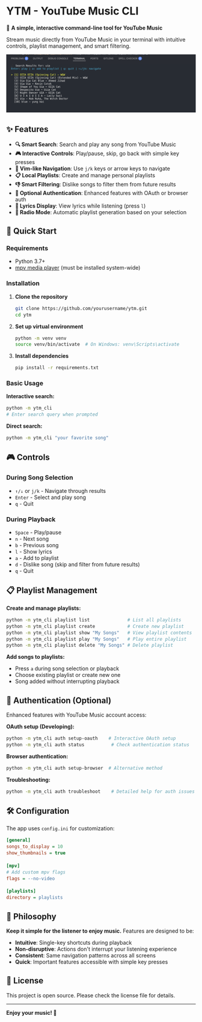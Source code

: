 # YTM - YouTube Music CLI

🎵 **A simple, interactive command-line tool for YouTube Music**

Stream music directly from YouTube Music in your terminal with intuitive controls, playlist management, and smart filtering.

![YTM CLI Screenshot](image.png)

## ✨ Features

- **🔍 Smart Search**: Search and play any song from YouTube Music
- **🎮 Interactive Controls**: Play/pause, skip, go back with simple key presses
- **📱 Vim-like Navigation**: Use `j/k` keys or arrow keys to navigate
- **📋 Local Playlists**: Create and manage personal playlists
- **👎 Smart Filtering**: Dislike songs to filter them from future results
- **🔐 Optional Authentication**: Enhanced features with OAuth or browser auth
- **📜 Lyrics Display**: View lyrics while listening (press `l`)
- **🎯 Radio Mode**: Automatic playlist generation based on your selection

## 🚀 Quick Start

### Requirements

- Python 3.7+
- [mpv media player](https://mpv.io/installation/) (must be installed system-wide)

### Installation

1. **Clone the repository**

   ```bash
   git clone https://github.com/yourusername/ytm.git
   cd ytm
   ```

2. **Set up virtual environment**

   ```bash
   python -m venv venv
   source venv/bin/activate  # On Windows: venv\Scripts\activate
   ```

3. **Install dependencies**
   ```bash
   pip install -r requirements.txt
   ```

### Basic Usage

**Interactive search:**

```bash
python -m ytm_cli
# Enter search query when prompted
```

**Direct search:**

```bash
python -m ytm_cli "your favorite song"
```

## 🎮 Controls

### During Song Selection

- `↑/↓` or `j/k` - Navigate through results
- `Enter` - Select and play song
- `q` - Quit

### During Playback

- `Space` - Play/pause
- `n` - Next song
- `b` - Previous song
- `l` - Show lyrics
- `a` - Add to playlist
- `d` - Dislike song (skip and filter from future results)
- `q` - Quit

## 📋 Playlist Management

**Create and manage playlists:**

```bash
python -m ytm_cli playlist list              # List all playlists
python -m ytm_cli playlist create            # Create new playlist
python -m ytm_cli playlist show "My Songs"   # View playlist contents
python -m ytm_cli playlist play "My Songs"   # Play entire playlist
python -m ytm_cli playlist delete "My Songs" # Delete playlist
```

**Add songs to playlists:**

- Press `a` during song selection or playback
- Choose existing playlist or create new one
- Song added without interrupting playback

## 🔐 Authentication (Optional)

Enhanced features with YouTube Music account access:

**OAuth setup (Developing):**

```bash
python -m ytm_cli auth setup-oauth    # Interactive OAuth setup
python -m ytm_cli auth status          # Check authentication status
```

**Browser authentication:**

```bash
python -m ytm_cli auth setup-browser  # Alternative method
```

**Troubleshooting:**

```bash
python -m ytm_cli auth troubleshoot    # Detailed help for auth issues
```

## 🛠️ Configuration

The app uses `config.ini` for customization:

```ini
[general]
songs_to_display = 10
show_thumbnails = true

[mpv]
# Add custom mpv flags
flags = --no-video

[playlists]
directory = playlists
```

## 🎯 Philosophy

**Keep it simple for the listener to enjoy music.** Features are designed to be:

- **Intuitive**: Single-key shortcuts during playback
- **Non-disruptive**: Actions don't interrupt your listening experience
- **Consistent**: Same navigation patterns across all screens
- **Quick**: Important features accessible with simple key presses

## 📄 License

This project is open source. Please check the license file for details.

---

**Enjoy your music! 🎵**
